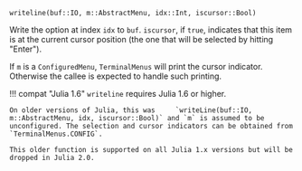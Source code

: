 ```
writeline(buf::IO, m::AbstractMenu, idx::Int, iscursor::Bool)
```

Write the option at index `idx` to `buf`. `iscursor`, if `true`, indicates that this item is at the current cursor position (the one that will be selected by hitting "Enter").

If `m` is a `ConfiguredMenu`, `TerminalMenus` will print the cursor indicator. Otherwise the callee is expected to handle such printing.

!!! compat "Julia 1.6"
    `writeline` requires Julia 1.6 or higher.

    On older versions of Julia, this was     `writeLine(buf::IO, m::AbstractMenu, idx, iscursor::Bool)` and `m` is assumed to be unconfigured. The selection and cursor indicators can be obtained from `TerminalMenus.CONFIG`.

    This older function is supported on all Julia 1.x versions but will be dropped in Julia 2.0.

